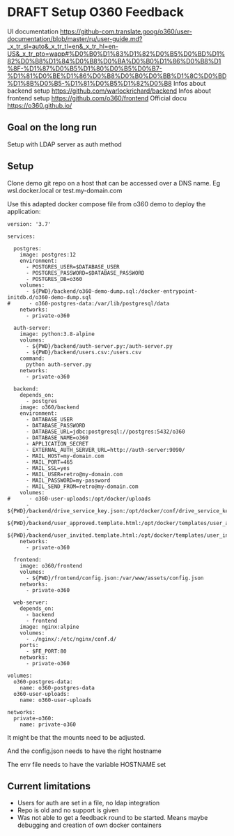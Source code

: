 # DRAFT Setup O360 Feedback

UI documentation https://github-com.translate.goog/o360/user-documentation/blob/master/ru/user-guide.md?_x_tr_sl=auto&_x_tr_tl=en&_x_tr_hl=en-US&_x_tr_pto=wapp#%D0%B0%D1%83%D1%82%D0%B5%D0%BD%D1%82%D0%B8%D1%84%D0%B8%D0%BA%D0%B0%D1%86%D0%B8%D1%8F-%D1%87%D0%B5%D1%80%D0%B5%D0%B7-%D1%81%D0%BE%D1%86%D0%B8%D0%B0%D0%BB%D1%8C%D0%BD%D1%8B%D0%B5-%D1%81%D0%B5%D1%82%D0%B8
Infos about backend setup https://github.com/warlockrichard/backend
Infos about frontend setup https://github.com/o360/frontend
Official docu https://o360.github.io/

## Goal on the long run
Setup with LDAP server as auth method

## Setup

Clone demo git repo on a host that can be accessed over a DNS name. Eg wsl.docker.local or test.my-domain.com

Use this adapted docker compose file from o360 demo to deploy the application:

```
version: '3.7'

services:

  postgres:
    image: postgres:12
    environment:
      - POSTGRES_USER=$DATABASE_USER
      - POSTGRES_PASSWORD=$DATABASE_PASSWORD
      - POSTGRES_DB=o360
    volumes:
      - ${PWD}/backend/o360-demo-dump.sql:/docker-entrypoint-initdb.d/o360-demo-dump.sql       
#      - o360-postgres-data:/var/lib/postgresql/data
    networks:
      - private-o360

  auth-server:
    image: python:3.8-alpine
    volumes:
      - ${PWD}/backend/auth-server.py:/auth-server.py
      - ${PWD}/backend/users.csv:/users.csv
    command:
      python auth-server.py
    networks:
      - private-o360

  backend:
    depends_on:
      - postgres
    image: o360/backend
    environment:
      - DATABASE_USER
      - DATABASE_PASSWORD
      - DATABASE_URL=jdbc:postgresql://postgres:5432/o360
      - DATABASE_NAME=o360
      - APPLICATION_SECRET
      - EXTERNAL_AUTH_SERVER_URL=http://auth-server:9090/
      - MAIL_HOST=my-domain.com
      - MAIL_PORT=465
      - MAIL_SSL=yes
      - MAIL_USER=retro@my-domain.com
      - MAIL_PASSWORD=my-password
      - MAIL_SEND_FROM=retro@my-domain.com
    volumes:
#      - o360-user-uploads:/opt/docker/uploads
      - ${PWD}/backend/drive_service_key.json:/opt/docker/conf/drive_service_key.json
      - ${PWD}/backend/user_approved.template.html:/opt/docker/templates/user_approved.html    
      - ${PWD}/backend/user_invited.template.html:/opt/docker/templates/user_invited.html      
    networks:
      - private-o360

  frontend:
    image: o360/frontend
    volumes:
      - ${PWD}/frontend/config.json:/var/www/assets/config.json
    networks:
      - private-o360

  web-server:
    depends_on:
      - backend
      - frontend
    image: nginx:alpine
    volumes:
      - ./nginx/:/etc/nginx/conf.d/
    ports:
      - $FE_PORT:80
    networks:
      - private-o360

volumes:
  o360-postgres-data:
    name: o360-postgres-data
  o360-user-uploads:
    name: o360-user-uploads

networks:
  private-o360:
    name: private-o360
```

It might be that the mounts need to be adjusted. 

And the config.json needs to have the right hostname

The env file needs to have the variable HOSTNAME set

## Current limitations
* Users for auth are set in a file, no ldap integration
* Repo is old and no support is given
* Was not able to get a feedback round to be started. Means maybe debugging and creation of own docker containers

